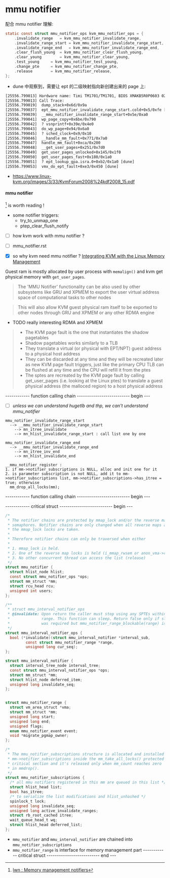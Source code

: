 # mmu notifier

配合 mmu notifier 理解:
```c
static const struct mmu_notifier_ops kvm_mmu_notifier_ops = {
	.invalidate_range	= kvm_mmu_notifier_invalidate_range,
	.invalidate_range_start	= kvm_mmu_notifier_invalidate_range_start,
	.invalidate_range_end	= kvm_mmu_notifier_invalidate_range_end,
	.clear_flush_young	= kvm_mmu_notifier_clear_flush_young,
	.clear_young		= kvm_mmu_notifier_clear_young,
	.test_young		= kvm_mmu_notifier_test_young,
	.change_pte		= kvm_mmu_notifier_change_pte,
	.release		= kvm_mmu_notifier_release,
};
```

- dune 中观察到，需要让 ept 的二级映射指向新创建出来的 page 上:
```txt
[25556.799013] Hardware name: Timi TM1701/TM1701, BIOS XMAKB5R0P0603 02/02/2018
[25556.799013] Call Trace:
[25556.799019]  dump_stack+0x6d/0x9a
[25556.799037]  ept_mmu_notifier_invalidate_range_start.cold+0x5/0xfe [dune]
[25556.799039]  __mmu_notifier_invalidate_range_start+0x5e/0xa0
[25556.799041]  wp_page_copy+0x6be/0x790
[25556.799042]  ? vsnprintf+0x39e/0x4e0
[25556.799043]  do_wp_page+0x94/0x6a0
[25556.799045]  ? sched_clock+0x9/0x10
[25556.799046]  __handle_mm_fault+0x771/0x7a0
[25556.799047]  handle_mm_fault+0xca/0x200
[25556.799048]  __get_user_pages+0x251/0x7d0
[25556.799049]  get_user_pages_unlocked+0x145/0x1f0
[25556.799050]  get_user_pages_fast+0x180/0x1a0
[25556.799051]  ? ept_lookup_gpa.isra.0+0xb2/0x1a0 [dune]
[25556.799053]  vmx_do_ept_fault+0xe3/0x450 [dune]
```

- https://www.linux-kvm.org/images/3/33/KvmForum2008%24kdf2008_15.pdf

#### mmu notifier
[^24] is worth reading !

- some notifier triggers:
  - try_to_unmap_one
  - ptep_clear_flush_notify

- [ ] how kvm work with mmu notifier ?

- [ ] mmu_notifier.rst

- [x] so why kvm need mmu notifier ?
[Integrating KVM with the Linux Memory Management](https://www.linux-kvm.org/images/3/33/KvmForum2008%24kdf2008_15.pdf)

Guest ram is mostly allocated by user process with `memalign()` and
kvm get physical memory with `get_user_pages`.

> The 'MMU Notifier' functionality can be also used
by other subsystems like GRU and XPMEM to
export the user virtual address space of
computational tasks to other nodes

> This will also allow KVM guest physical ram itself
to be exported to other nodes through GRU and
XPMEM or any other RDMA engine

- TODO really interesting RDMA and XPMEM

> - The KVM page fault is the one that instantiates the shadow pagetables
> - Shadow pagetables works similarly to a TLB
> - They translate a virtual (or physical with EPT/NPT) guest address to a physical host address
> - They can be discarded at any time and they will be recreated later as new KVM page fault triggers, just like the primary CPU TLB can be flushed at any time and the CPU will refill it from the ptes
> - The sptes are recreated by the KVM page fault by calling get_user_pages (i.e. looking at the Linux ptes) to translate a guest physical address (the malloced region) to a host physical address

------------  function calling chain -------------------------- begin ---

- [ ] *unless we can understand hugetlb and thp, we can't understand mmu_notifier*

```plain
mmu_notifier_invalidate_range_start
  --> __mmu_notifier_invalidate_range_start
    --> mn_itree_invalidate
    --> mn_hlist_invalidate_range_start : call list one by one
```

```plain
mmu_notifier_invalidate_range_end
  --> __mmu_notifier_invalidate_range_end
    --> mn_itree_inv_end
    --> mn_hlist_invalidate_end
```

```plain
__mmu_notifier_register :
1. if mm->notifier_subscriptions is NULL, alloc and init one for it
2. is parameter subscription is not NULL, add it to mm->notifier_subscriptions list, mm->notifier_subscriptions->has_itree = true; otherwise
  mm_drop_all_locks(mm);
```
------------  function calling chain -------------------------- begin ---



------------ critical struct -------------------------- begin ---
```c
/*
 * The notifier chains are protected by mmap_lock and/or the reverse map
 * semaphores. Notifier chains are only changed when all reverse maps and
 * the mmap_lock locks are taken.
 *
 * Therefore notifier chains can only be traversed when either
 *
 * 1. mmap_lock is held.
 * 2. One of the reverse map locks is held (i_mmap_rwsem or anon_vma->rwsem).
 * 3. No other concurrent thread can access the list (release)
 */
struct mmu_notifier {
  struct hlist_node hlist;
  const struct mmu_notifier_ops *ops;
  struct mm_struct *mm;
  struct rcu_head rcu;
  unsigned int users;
};

/**
 * struct mmu_interval_notifier_ops
 * @invalidate: Upon return the caller must stop using any SPTEs within this
 *              range. This function can sleep. Return false only if sleeping
 *              was required but mmu_notifier_range_blockable(range) is false.
 */
struct mmu_interval_notifier_ops {
  bool (*invalidate)(struct mmu_interval_notifier *interval_sub,
         const struct mmu_notifier_range *range,
         unsigned long cur_seq);
};

struct mmu_interval_notifier {
  struct interval_tree_node interval_tree;
  const struct mmu_interval_notifier_ops *ops;
  struct mm_struct *mm;
  struct hlist_node deferred_item;
  unsigned long invalidate_seq;
};


struct mmu_notifier_range {
  struct vm_area_struct *vma;
  struct mm_struct *mm;
  unsigned long start;
  unsigned long end;
  unsigned flags;
  enum mmu_notifier_event event;
  void *migrate_pgmap_owner;
};

/*
 * The mmu_notifier_subscriptions structure is allocated and installed in
 * mm->notifier_subscriptions inside the mm_take_all_locks() protected
 * critical section and it's released only when mm_count reaches zero
 * in mmdrop().
 */
struct mmu_notifier_subscriptions {
  /* all mmu notifiers registered in this mm are queued in this list */
  struct hlist_head list;
  bool has_itree;
  /* to serialize the list modifications and hlist_unhashed */
  spinlock_t lock;
  unsigned long invalidate_seq;
  unsigned long active_invalidate_ranges;
  struct rb_root_cached itree;
  wait_queue_head_t wq;
  struct hlist_head deferred_list;
};
```

- `mmu_notifier` and `mmu_interval_notifier` are chained into `mmu_notifier_subscriptions`
- `mmu_notifier_range` is interface for memory management part
------------ critical struct -------------------------- end ---


[^24]: [lwn : Memory management notifiers](https://lwn.net/Articles/266320/)
